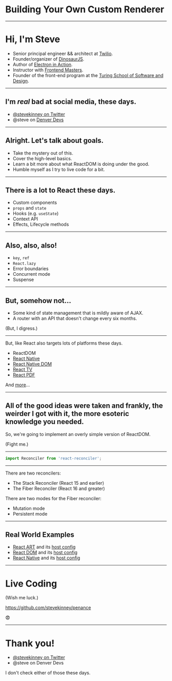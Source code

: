 # Building Your Own Custom Renderer

---

# Hi, I'm Steve

- Senior principal engineer && architect at [Twilio](https://twilio.com/jobs).
- Founder/organizer of [DinosaurJS](https://dinosaurjs.org).
- Author of [Electron in Action](https://bit.ly/electronjs).
- Instructor with [Frontend Masters](https://frontendmasters.com).
- Founder of the front-end program at the [Turing School of Software and Design](https://turing.io).

---

## I'm _real_ bad at social media, these days.

- [@stevekinney on Twitter](https://twitter.com/stevekinney)
- @steve on [Denver Devs](https://denverdevs.org)

---

## Alright. Let's talk about goals.

- Take the mystery out of this.
- Cover the high-level basics.
- Learn a bit more about what ReactDOM is doing under the good.
- Humble myself as I try to live code for a bit.

---

## There is a lot to React these days.

- Custom components
- `props` and `state`
- Hooks (e.g. `useState`)
- Context API
- Effects, Lifecycle methods

---

## Also, also, also!

- `key`, `ref`
- `React.lazy`
- Error boundaries
- Concurrent mode
- Suspense

---

## But, somehow not…

- Some kind of state management that is mildly aware of AJAX.
- A router with an API that doesn't change every six months.

(But, I digress.)

---

But, like React also targets lots of platforms these days.

- ReactDOM
- [React Native](https://github.com/facebook/react-native)
- [React Native DOM](https://github.com/vincentriemer/react-native-dom)
- [React TV](https://github.com/raphamorim/react-tv)
- [React PDF](https://github.com/diegomura/react-pdf)

And [more](https://github.com/chentsulin/awesome-react-renderer)…

---

## All of the good ideas were taken and frankly, the weirder I got with it, the more esoteric knowledge you needed.

So, we're going to implement an overly simple version of ReactDOM.

(Fight me.)

---

```js
import Reconciler from 'react-reconciler';
```

---

There are two reconcilers:

- The Stack Reconciler (React 15 and earlier)
- The Fiber Reconciler (React 16 and greater)

There are two modes for the Fiber reconciler:

- Mutation mode
- Persistent mode

---

## Real World Examples

- [React ART](https://github.com/facebook/react/blob/master/packages/react-art/src/ReactART.js) and its [host config](https://github.com/facebook/react/blob/master/packages/react-art/src/ReactARTHostConfig.js)
- [React DOM](https://github.com/facebook/react/blob/master/packages/react-dom/src/client/ReactDOM.js) and its [host config](https://github.com/facebook/react/blob/master/packages/react-dom/src/client/ReactDOMHostConfig.js)
- [React Native](https://github.com/facebook/react/blob/master/packages/react-native-renderer/src/ReactNativeRenderer.js) and its [host config](https://github.com/facebook/react/blob/master/packages/react-native-renderer/src/ReactNativeHostConfig.js)

---

# Live Coding

(Wish me luck.)

https://github.com/stevekinney/penance

😨

---

# Thank you!

- [@stevekinney on Twitter](https://twitter.com/stevekinney)
- @steve on Denver Devs

I don't check either of those these days.
